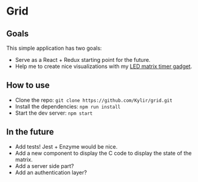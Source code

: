 # Grid

## Goals

This simple application has two goals:

+ Serve as a React + Redux starting point for the future.
+ Help me to create nice visualizations with my [LED matrix timer gadget](https://github.com/Kylir/timer-ht16k33-8x8-led-matrix).


## How to use

+ Clone the repo: `git clone https://github.com/Kylir/grid.git`
+ Install the dependencies: `npm run install`
+ Start the dev server: `npm start`


## In the future

+ Add tests! Jest + Enzyme would be nice.
+ Add a new component to display the C code to display the state of the matrix.
+ Add a server side part?
+ Add an authentication layer?
